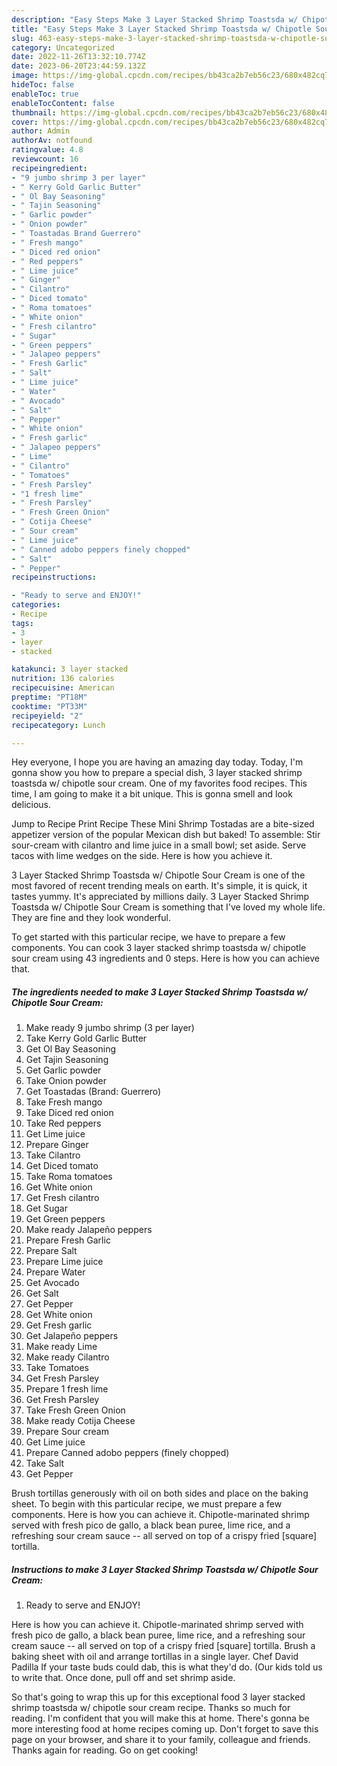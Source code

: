 ```yaml
---
description: "Easy Steps Make 3 Layer Stacked Shrimp Toastsda w/ Chipotle Sour Cream yang Delicious}"
title: "Easy Steps Make 3 Layer Stacked Shrimp Toastsda w/ Chipotle Sour Cream yang Delicious}"
slug: 463-easy-steps-make-3-layer-stacked-shrimp-toastsda-w-chipotle-sour-cream-yang-delicious
category: Uncategorized
date: 2022-11-26T13:32:10.774Z
date: 2023-06-20T23:44:59.132Z
image: https://img-global.cpcdn.com/recipes/bb43ca2b7eb56c23/680x482cq70/3-layer-stacked-shrimp-toastsda-w-chipotle-sour-cream-recipe-main-photo.jpg
hideToc: false
enableToc: true
enableTocContent: false
thumbnail: https://img-global.cpcdn.com/recipes/bb43ca2b7eb56c23/680x482cq70/3-layer-stacked-shrimp-toastsda-w-chipotle-sour-cream-recipe-main-photo.jpg
cover: https://img-global.cpcdn.com/recipes/bb43ca2b7eb56c23/680x482cq70/3-layer-stacked-shrimp-toastsda-w-chipotle-sour-cream-recipe-main-photo.jpg
author: Admin
authorAv: notfound
ratingvalue: 4.8
reviewcount: 16
recipeingredient:
- "9 jumbo shrimp 3 per layer"
- " Kerry Gold Garlic Butter"
- " Ol Bay Seasoning"
- " Tajin Seasoning"
- " Garlic powder"
- " Onion powder"
- " Toastadas Brand Guerrero"
- " Fresh mango"
- " Diced red onion"
- " Red peppers"
- " Lime juice"
- " Ginger"
- " Cilantro"
- " Diced tomato"
- " Roma tomatoes"
- " White onion"
- " Fresh cilantro"
- " Sugar"
- " Green peppers"
- " Jalapeo peppers"
- " Fresh Garlic"
- " Salt"
- " Lime juice"
- " Water"
- " Avocado"
- " Salt"
- " Pepper"
- " White onion"
- " Fresh garlic"
- " Jalapeo peppers"
- " Lime"
- " Cilantro"
- " Tomatoes"
- " Fresh Parsley"
- "1 fresh lime"
- " Fresh Parsley"
- " Fresh Green Onion"
- " Cotija Cheese"
- " Sour cream"
- " Lime juice"
- " Canned adobo peppers finely chopped"
- " Salt"
- " Pepper"
recipeinstructions:

- "Ready to serve and ENJOY!"
categories:
- Recipe
tags:
- 3
- layer
- stacked

katakunci: 3 layer stacked 
nutrition: 136 calories
recipecuisine: American
preptime: "PT18M"
cooktime: "PT33M"
recipeyield: "2"
recipecategory: Lunch

---
```



Hey everyone, I hope you are having an amazing day today. Today, I'm gonna show you how to prepare a special dish, 3 layer stacked shrimp toastsda w/ chipotle sour cream. One of my favorites food recipes. This time, I am going to make it a bit unique. This is gonna smell and look delicious.

Jump to Recipe Print Recipe These Mini Shrimp Tostadas are a bite-sized appetizer version of the popular Mexican dish but baked! To assemble: Stir sour-cream with cilantro and lime juice in a small bowl; set aside. Serve tacos with lime wedges on the side. Here is how you achieve it.

3 Layer Stacked Shrimp Toastsda w/ Chipotle Sour Cream is one of the most favored of recent trending meals on earth. It's simple, it is quick, it tastes yummy. It's appreciated by millions daily. 3 Layer Stacked Shrimp Toastsda w/ Chipotle Sour Cream is something that I've loved my whole life. They are fine and they look wonderful.


To get started with this particular recipe, we have to prepare a few components. You can cook 3 layer stacked shrimp toastsda w/ chipotle sour cream using 43 ingredients and 0 steps. Here is how you can achieve that.

<!--inarticleads1-->

##### The ingredients needed to make 3 Layer Stacked Shrimp Toastsda w/ Chipotle Sour Cream:

1. Make ready 9 jumbo shrimp (3 per layer)
1. Take  Kerry Gold Garlic Butter
1. Get  Ol Bay Seasoning
1. Get  Tajin Seasoning
1. Get  Garlic powder
1. Take  Onion powder
1. Get  Toastadas (Brand: Guerrero)
1. Take  Fresh mango
1. Take  Diced red onion
1. Take  Red peppers
1. Get  Lime juice
1. Prepare  Ginger
1. Take  Cilantro
1. Get  Diced tomato
1. Take  Roma tomatoes
1. Get  White onion
1. Get  Fresh cilantro
1. Get  Sugar
1. Get  Green peppers
1. Make ready  Jalapeño peppers
1. Prepare  Fresh Garlic
1. Prepare  Salt
1. Prepare  Lime juice
1. Prepare  Water
1. Get  Avocado
1. Get  Salt
1. Get  Pepper
1. Get  White onion
1. Get  Fresh garlic
1. Get  Jalapeño peppers
1. Make ready  Lime
1. Make ready  Cilantro
1. Take  Tomatoes
1. Get  Fresh Parsley
1. Prepare 1 fresh lime
1. Get  Fresh Parsley
1. Take  Fresh Green Onion
1. Make ready  Cotija Cheese
1. Prepare  Sour cream
1. Get  Lime juice
1. Prepare  Canned adobo peppers (finely chopped)
1. Take  Salt
1. Get  Pepper


Brush tortillas generously with oil on both sides and place on the baking sheet. To begin with this particular recipe, we must prepare a few components. Here is how you can achieve it. Chipotle-marinated shrimp served with fresh pico de gallo, a black bean puree, lime rice, and a refreshing sour cream sauce -- all served on top of a crispy fried [square] tortilla. 

<!--inarticleads2-->

##### Instructions to make 3 Layer Stacked Shrimp Toastsda w/ Chipotle Sour Cream:


1. Ready to serve and ENJOY!

Here is how you can achieve it. Chipotle-marinated shrimp served with fresh pico de gallo, a black bean puree, lime rice, and a refreshing sour cream sauce -- all served on top of a crispy fried [square] tortilla. Brush a baking sheet with oil and arrange tortillas in a single layer. Chef David Padilla If your taste buds could dab, this is what they&#39;d do. (Our kids told us to write that. Once done, pull off and set shrimp aside. 

So that's going to wrap this up for this exceptional food 3 layer stacked shrimp toastsda w/ chipotle sour cream recipe. Thanks so much for reading. I'm confident that you will make this at home. There's gonna be more interesting food at home recipes coming up. Don't forget to save this page on your browser, and share it to your family, colleague and friends. Thanks again for reading. Go on get cooking!
